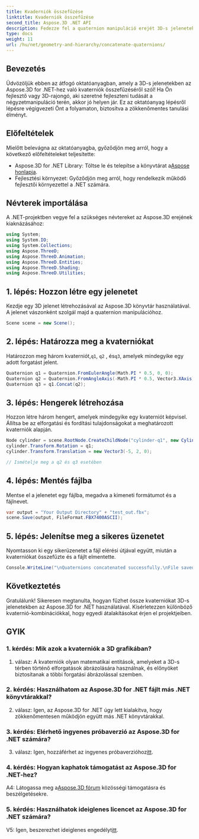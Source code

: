 ```yaml
---
title: Kvaderniók összefűzése
linktitle: Kvaderniók összefűzése
second_title: Aspose.3D .NET API
description: Fedezze fel a quaternion manipuláció erejét 3D-s jelenetekben az Aspose.3D for .NET segítségével. Ismerje meg a kvaterniók összefűzését lépésről lépésre a magával ragadó átalakítások érdekében.
type: docs
weight: 11
url: /hu/net/geometry-and-hierarchy/concatenate-quaternions/
---
```

## Bevezetés

Üdvözöljük ebben az átfogó oktatóanyagban, amely a 3D-s jelenetekben az Aspose.3D for .NET-hez való kvaterniók összefűzéséről szól! Ha Ön fejlesztő vagy 3D-rajongó, aki szeretné fejleszteni tudását a négyzetmanipuláció terén, akkor jó helyen jár. Ez az oktatóanyag lépésről lépésre végigvezeti Önt a folyamaton, biztosítva a zökkenőmentes tanulási élményt.

## Előfeltételek

Mielőtt belevágna az oktatóanyagba, győződjön meg arról, hogy a következő előfeltételeket teljesítette:

-  Aspose.3D for .NET Library: Töltse le és telepítse a könyvtárat a[Aspose honlapja](https://releases.aspose.com/3d/net/).
- Fejlesztési környezet: Győződjön meg arról, hogy rendelkezik működő fejlesztői környezettel a .NET számára.

## Névterek importálása

A .NET-projektben vegye fel a szükséges névtereket az Aspose.3D erejének kiaknázásához:

```csharp
using System;
using System.IO;
using System.Collections;
using Aspose.ThreeD;
using Aspose.ThreeD.Animation;
using Aspose.ThreeD.Entities;
using Aspose.ThreeD.Shading;
using Aspose.ThreeD.Utilities;
```

## 1. lépés: Hozzon létre egy jelenetet

Kezdje egy 3D jelenet létrehozásával az Aspose.3D könyvtár használatával. A jelenet vászonként szolgál majd a quaternion manipulációhoz.

```csharp
Scene scene = new Scene();
```

## 2. lépés: Határozza meg a kvaterniókat

 Határozzon meg három kvaterniót,`q1`, `q2` , és`q3`, amelyek mindegyike egy adott forgatást jelent.

```csharp
Quaternion q1 = Quaternion.FromEulerAngle(Math.PI * 0.5, 0, 0);
Quaternion q2 = Quaternion.FromAngleAxis(-Math.PI * 0.5, Vector3.XAxis);
Quaternion q3 = q1.Concat(q2);
```

## 3. lépés: Hengerek létrehozása

Hozzon létre három hengert, amelyek mindegyike egy kvaterniót képvisel. Állítsa be az elforgatási és fordítási tulajdonságokat a meghatározott kvaterniók alapján.

```csharp
Node cylinder = scene.RootNode.CreateChildNode("cylinder-q1", new Cylinder(0.1, 1, 2));
cylinder.Transform.Rotation = q1;
cylinder.Transform.Translation = new Vector3(-5, 2, 0);

// Ismételje meg a q2 és q3 esetében
```

## 4. lépés: Mentés fájlba

Mentse el a jelenetet egy fájlba, megadva a kimeneti formátumot és a fájlnevet.

```csharp
var output = "Your Output Directory" + "test_out.fbx";
scene.Save(output, FileFormat.FBX7400ASCII);
```

## 5. lépés: Jelenítse meg a sikeres üzenetet

Nyomtasson ki egy sikerüzenetet a fájl elérési útjával együtt, miután a kvaterniókat összefűzte és a fájlt elmentette.

```csharp
Console.WriteLine("\nQuaternions concatenated successfully.\nFile saved at " + output);
```

## Következtetés

Gratulálunk! Sikeresen megtanulta, hogyan fűzhet össze kvaterniókat 3D-s jelenetekben az Aspose.3D for .NET használatával. Kísérletezzen különböző kvaternió-kombinációkkal, hogy egyedi átalakításokat érjen el projektjeiben.

## GYIK

### 1. kérdés: Mik azok a kvaterniók a 3D grafikában?

1. válasz: A kvaterniók olyan matematikai entitások, amelyeket a 3D-s térben történő elforgatások ábrázolására használnak, és előnyöket biztosítanak a többi forgatási ábrázolással szemben.

### 2. kérdés: Használhatom az Aspose.3D for .NET fájlt más .NET könyvtárakkal?

2. válasz: Igen, az Aspose.3D for .NET úgy lett kialakítva, hogy zökkenőmentesen működjön együtt más .NET könyvtárakkal.

### 3. kérdés: Elérhető ingyenes próbaverzió az Aspose.3D for .NET számára?

3. válasz: Igen, hozzáférhet az ingyenes próbaverzióhoz[itt](https://releases.aspose.com/).

### 4. kérdés: Hogyan kaphatok támogatást az Aspose.3D for .NET-hez?

 A4: Látogassa meg a[Aspose.3D fórum](https://forum.aspose.com/c/3d/18) közösségi támogatásra és beszélgetésekre.

### 5. kérdés: Használhatok ideiglenes licencet az Aspose.3D for .NET számára?

 V5: Igen, beszerezhet ideiglenes engedélyt[itt](https://purchase.aspose.com/temporary-license/).